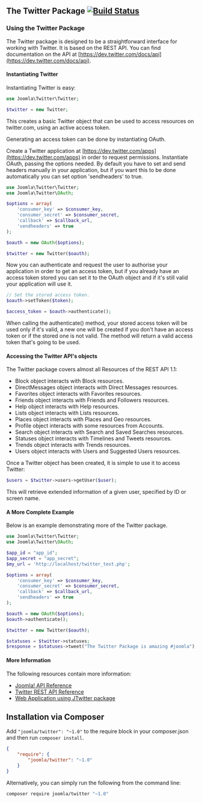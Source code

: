 ## The Twitter Package [![Build Status](https://travis-ci.org/joomla-framework/twitter-api.png?branch=master)](https://travis-ci.org/joomla-framework/twitter-api)

### Using the Twitter Package

The Twitter package is designed to be a straightforward interface for working with Twitter. It is based on the REST API. You can find documentation on the API at [https://dev.twitter.com/docs/api](https://dev.twitter.com/docs/api).

#### Instantiating Twitter

Instantiating Twitter is easy:

```php
use Joomla\Twitter\Twitter;

$twitter = new Twitter;
```

This creates a basic Twitter object that can be used to access resources on twitter.com, using an active access token.

Generating an access token can be done by instantiating OAuth.

Create a Twitter application at [https://dev.twitter.com/apps](https://dev.twitter.com/apps) in order to request permissions. Instantiate OAuth, passing the options needed. By default you have to set and send headers manually in your application, but if you want this to be done automatically you can set option 'sendheaders' to true.

```php
use Joomla\Twitter\Twitter;
use Joomla\Twitter\OAuth;

$options = array(
    'consumer_key' => $consumer_key,
    'consumer_secret' => $consumer_secret,
    'callback' => $callback_url,
    'sendheaders' => true
);

$oauth = new OAuth($options);

$twitter = new Twitter($oauth);
```

Now you can authenticate and request the user to authorise your application in order to get an access token, but if you already have an access token stored you can set it to the OAuth object and if it's still valid your application will use it.

```php
// Set the stored access token.
$oauth->setToken($token);

$access_token = $oauth->authenticate();
```

When calling the authenticate() method, your stored access token will be used only if it's valid, a new one will be created if you don't have an access token or if the stored one is not valid. The method will return a valid access token that's going to be used.

#### Accessing the Twitter API's objects

The Twitter package covers almost all Resources of the REST API 1.1:
* Block object interacts with Block resources.
* DirectMessages object interacts with Direct Messages resources.
* Favorites object interacts with Favorites resources.
* Friends object interacts with Friends and Followers resources.
* Help object interacts with Help resources.
* Lists object interacts with Lists resources.
* Places object interacts with Places and Geo resources.
* Profile object interacts with some resources from Accounts.
* Search object interacts with Search and Saved Searches resources.
* Statuses object interacts with Timelines and Tweets resources.
* Trends object interacts with Trends resources.
* Users object interacts with Users and Suggested Users resources.

Once a Twitter object has been created, it is simple to use it to access Twitter:

```php
$users = $twitter->users->getUser($user);
```

This will retrieve extended information of a given user, specified by ID or screen name.

#### A More Complete Example

Below is an example demonstrating more of the Twitter package.

```php
use Joomla\Twitter\Twitter;
use Joomla\Twitter\OAuth;

$app_id = "app_id";
$app_secret = "app_secret";
$my_url = 'http://localhost/twitter_test.php';

$options = array(
    'consumer_key' => $consumer_key,
    'consumer_secret' => $consumer_secret,
    'callback' => $callback_url,
    'sendheaders' => true
);

$oauth = new OAuth($options);
$oauth->authenticate();

$twitter = new Twitter($oauth);

$statuses = $twitter->statuses;
$response = $statuses->tweet("The Twitter Package is amazing #joomla");
```

#### More Information

The following resources contain more information:
* [Joomla! API Reference](http://api.joomla.org)
* [Twitter REST API Reference](https://dev.twitter.com/docs/api)
* [Web Application using JTwitter package](https://gist.github.com/3258852)

## Installation via Composer

Add `"joomla/twitter": "~1.0"` to the require block in your composer.json and then run `composer install`.

```json
{
	"require": {
		"joomla/twitter": "~1.0"
	}
}
```

Alternatively, you can simply run the following from the command line:

```sh
composer require joomla/twitter "~1.0"
```
